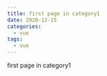 ```yaml
---
title: first page in category1
date: 2020-12-15
categories:
  - vue
tags:
  - vue
---
```


first page in category1
